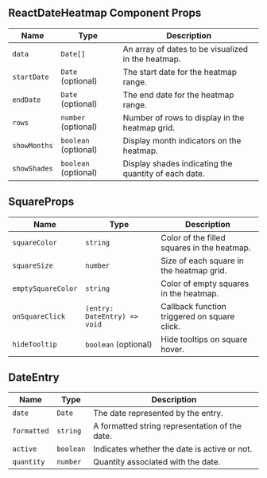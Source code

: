 ## ReactDateHeatmap Component Props

| Name         | Type                 | Description                                          |
| ------------ | -------------------- | ---------------------------------------------------- |
| `data`       | `Date[]`             | An array of dates to be visualized in the heatmap.   |
| `startDate`  | `Date` (optional)    | The start date for the heatmap range.                |
| `endDate`    | `Date` (optional)    | The end date for the heatmap range.                  |
| `rows`       | `number` (optional)  | Number of rows to display in the heatmap grid.       |
| `showMonths` | `boolean` (optional) | Display month indicators on the heatmap.             |
| `showShades` | `boolean` (optional) | Display shades indicating the quantity of each date. |

## SquareProps

| Name               | Type                         | Description                                  |
| ------------------ | ---------------------------- | -------------------------------------------- |
| `squareColor`      | `string`                     | Color of the filled squares in the heatmap.  |
| `squareSize`       | `number`                     | Size of each square in the heatmap grid.     |
| `emptySquareColor` | `string`                     | Color of empty squares in the heatmap.       |
| `onSquareClick`    | `(entry: DateEntry) => void` | Callback function triggered on square click. |
| `hideTooltip`      | `boolean` (optional)         | Hide tooltips on square hover.               |

## DateEntry

| Name        | Type      | Description                                    |
| ----------- | --------- | ---------------------------------------------- |
| `date`      | `Date`    | The date represented by the entry.             |
| `formatted` | `string`  | A formatted string representation of the date. |
| `active`    | `boolean` | Indicates whether the date is active or not.   |
| `quantity`  | `number`  | Quantity associated with the date.             |
